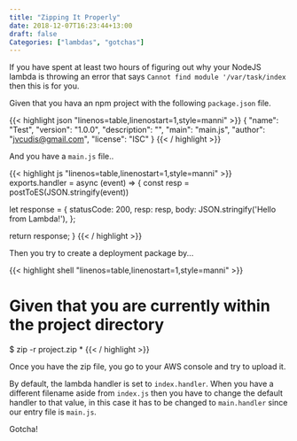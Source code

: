 ```yaml
---
title: "Zipping It Properly"
date: 2018-12-07T16:23:44+13:00
draft: false
Categories: ["lambdas", "gotchas"]
---
```

If you have spent at least two hours of figuring out why your NodeJS lambda is throwing an error that says `Cannot find module '/var/task/index` then this is for you.
<!--more-->

Given that you hava an npm project with the following `package.json` file.

{{< highlight json "linenos=table,linenostart=1,style=manni" >}}
{
  "name": "Test",
  "version": "1.0.0",
  "description": "",
  "main": "main.js",
  "author": "jvcudis@gmail.com",
  "license": "ISC"
}
{{< / highlight >}}

And you have a `main.js` file..

{{< highlight js "linenos=table,linenostart=1,style=manni" >}}
exports.handler = async (event) => {
  const resp = postToES(JSON.stringify(event))

  let response = {
      statusCode: 200,
      resp: resp,
      body: JSON.stringify('Hello from Lambda!'),
  };

  return response;
}
{{< / highlight >}}

Then you try to create a deployment package by...

{{< highlight shell "linenos=table,linenostart=1,style=manni" >}}
# Given that you are currently within the project directory
$ zip -r project.zip *
{{< / highlight >}}

Once you have the zip file, you go to your AWS console and try to upload it.

By default, the lambda handler is set to `index.handler`. When you have a different filename aside from `index.js` then you have to change the default handler to that value, in this case it has to be changed to `main.handler` since our entry file is `main.js`.

Gotcha!
